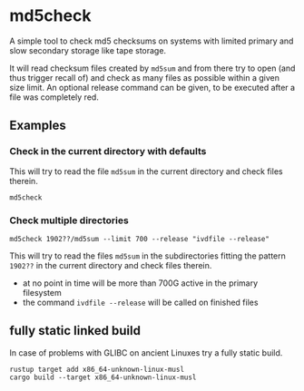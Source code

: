 # md5check

A simple tool to check md5 checksums on systems with limited primary and slow secondary storage like tape storage.

It will read checksum files created by `md5sum` and from there try to open (and thus trigger recall of) and check as many files as possible within a given size limit.
An optional release command can be given, to be executed after a file was completely red.

## Examples

### Check in the current directory with defaults
This will try to read the file `md5sum` in the current directory and check files therein.
```shell
md5check
```

### Check multiple directories
```shell
md5check 1902??/md5sum --limit 700 --release "ivdfile --release"
```
This will try to read the files `md5sum` in the subdirectories fitting the pattern `1902??` in the current directory and check files therein.
- at no point in time will be more than 700G active in the primary filesystem
- the command `ivdfile --release` will be called on finished files


## fully static linked build

In case of problems with GLIBC on ancient Linuxes try a fully static build.

```shell
rustup target add x86_64-unknown-linux-musl
cargo build --target x86_64-unknown-linux-musl
```

